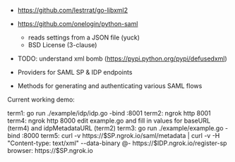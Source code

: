 * https://github.com/lestrrat/go-libxml2
* https://github.com/onelogin/python-saml
   - reads settings from a JSON file (yuck)
   - BSD License (3-clause)
* TODO: understand xml bomb (https://pypi.python.org/pypi/defusedxml)

* Providers for SAML SP & IDP endpoints 
* Methods for generating and authenticating various SAML flows




Current working demo:

term1: go run ./example/idp/idp.go -bind :8001
term2: ngrok http 8001
term4: ngrok http 8000
edit example.go and fill in values for baseURL (term4) and idpMetadataURL (term2)
term3: go run ./example/example.go -bind :8000
term5: curl -v https://$SP.ngrok.io/saml/metadata | curl -v -H "Content-type: text/xml" --data-binary @- https://$IDP.ngrok.io/register-sp
browser: https://$SP.ngrok.io
